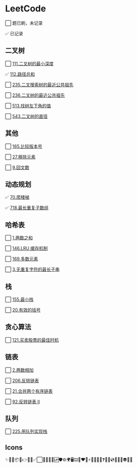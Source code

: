 # LeetCode

⬜ 题已刷，未记录

✅ 已记录

## 二叉树

⬜ [111.二叉树的最小深度](./markdown/二叉树/111.二叉树的最小深度.md)

✅ [112.路径总和](./markdown/二叉树/112.路径总和.md)

⬜ [235.二叉搜索树的最近公共祖先](./markdown/二叉树/235.二叉搜索树的最近公共祖先.md)

⬜ [236.二叉树的最近公共祖先](./markdown/二叉树/236.二叉树的最近公共祖先.md)

⬜ [513.找树左下角的值](./markdown/二叉树/513.找树左下角的值.md)

⬜ [543.二叉树的直径](./markdown/二叉树/543.二叉树的直径.md)

## 其他

⬜ [165.比较版本号](./markdown/其他/165.比较版本号.md)

⬜ [27.移除元素](./markdown/其他/27.移除元素.md)

⬜ [9.回文数](./markdown/其他/9.回文数.md)

## 动态规划

✅ [70.爬楼梯](./markdown/动态规划/70.爬楼梯.md)

✅ [718.最长重复子数组](./markdown/动态规划/718.最长重复子数组.md)

## 哈希表

⬜ [1.两数之和](./markdown/哈希表/1.两数之和.md)

⬜ [146.LRU 缓存机制](./markdown/哈希表/146.LRU缓存机制.md)

⬜ [169.多数元素](./markdown/哈希表/169.多数元素.md)

⬜ [3.无重复字符的最长子串](./markdown/哈希表/3.无重复字符的最长子串.md)

## 栈

⬜ [155.最小栈](./markdown/栈/155.最小栈.md)

⬜ [20.有效的括号](./markdown/栈/20.有效的括号.md)

## 贪心算法

⬜ [121.买卖股票的最佳时机](./markdown/贪心算法/121.买卖股票的最佳时机.md)

## 链表

⬜ [2.两数相加](./markdown/链表/2.两数相加.md)

⬜ [206.反转链表](./markdown/链表/206.反转链表.md)

⬜ [21.合并两个有序链表](./markdown/链表/21.合并两个有序链表.md)

⬜ [92.反转链表 II](./markdown/链表/92.反转链表II.md)

## 队列

⬜ [225.用队列实现栈](./markdown/队列/225.用队列实现栈.md)

## Icons

✨🐛🔗📦🔨👉🌈🎨✅⬜📝💄🌱🔰🆙🛡⚙️🌍🖥⌨️🤝❤️💚⚡🔌🧳💪🎯❓👬🎁💿📖🧐🤔👽🎉🔧
